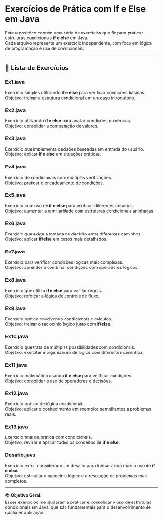 # Exercícios de Prática com If e Else em Java

Este repositório contém uma série de exercícios que fiz para praticar estruturas condicionais **if e else** em Java.  
Cada arquivo representa um exercício independente, com foco em lógica de programação e uso de condicionais.

---

## 📌 Lista de Exercícios

### Ex1.java
Exercício simples utilizando **if e else** para verificar condições básicas.  
Objetivo: treinar a estrutura condicional em um caso introdutório.

### Ex2.java
Exercício utilizando **if e else** para avaliar condições numéricas.  
Objetivo: consolidar a comparação de valores.

### Ex3.java
Exercício que implementa decisões baseadas em entrada do usuário.  
Objetivo: aplicar **if e else** em situações práticas.

### Ex4.java
Exercício de condicionais com múltiplas verificações.  
Objetivo: praticar o encadeamento de condições.

### Ex5.java
Exercício com uso de **if e else** para verificar diferentes cenários.  
Objetivo: aumentar a familiaridade com estruturas condicionais aninhadas.

### Ex6.java
Exercício que exige a tomada de decisão entre diferentes caminhos.  
Objetivo: aplicar **if/else** em casos mais detalhados.

### Ex7.java
Exercício para verificar condições lógicas mais complexas.  
Objetivo: aprender a combinar condições com operadores lógicos.

### Ex8.java
Exercício que utiliza **if e else** para validar regras.  
Objetivo: reforçar a lógica de controle de fluxo.

### Ex9.java
Exercício prático envolvendo condicionais e cálculos.  
Objetivo: treinar o raciocínio lógico junto com **if/else**.

### Ex10.java
Exercício que trata de múltiplas possibilidades com condicionais.  
Objetivo: exercitar a organização da lógica com diferentes caminhos.

### Ex11.java
Exercício matemático usando **if e else** para verificar condições.  
Objetivo: consolidar o uso de operadores e decisões.

### Ex12.java
Exercício prático de lógica condicional.  
Objetivo: aplicar o conhecimento em exemplos semelhantes a problemas reais.

### Ex13.java
Exercício final de prática com condicionais.  
Objetivo: revisar e aplicar todos os conceitos de **if e else**.

### Desafio.java
Exercício extra, considerado um desafio para treinar ainda mais o uso de **if e else**.  
Objetivo: estimular o raciocínio lógico e a resolução de problemas mais completos.

---

📚 **Objetivo Geral:**  
Esses exercícios me ajudaram a praticar e consolidar o uso de estruturas condicionais em Java, que são fundamentais para o desenvolvimento de qualquer aplicação.
